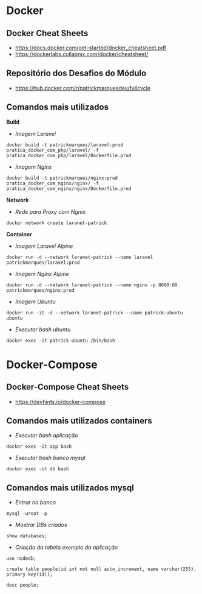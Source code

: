# Docker

## Docker Cheat Sheets

- https://docs.docker.com/get-started/docker_cheatsheet.pdf
- https://dockerlabs.collabnix.com/docker/cheatsheet/

## Repositório dos Desafios do Módulo

- https://hub.docker.com/r/patrickmarquesdev/fullcycle

## Comandos mais utilizados

**Build**

- *Imagem Laravel*

```docker build -t patrickmarques/laravel:prod pratica_docker_com_php/laravel/ -f pratica_docker_com_php/laravel/Dockerfile.prod```

- *Imagem Nginx*

```docker build -t patrickmarques/nginx:prod pratica_docker_com_nginx/nginx/ -f pratica_docker_com_nginx/nginx/Dockerfile.prod```

**Network**

- *Rede para Proxy com Ngnix*

```docker network create laranet-patrick```

**Container**

- *Imagem Laravel Alpine*

```docker run -d --network laranet-patrick --name laravel patrickmarques/laravel:prod```

- *Imagem Nginx Alpine*

```docker run -d --network laranet-patrick --name nginx -p 8080:80 patrickmarques/nginx:prod```

- *Imagem Ubuntu*

```docker run -it -d --network laranet-patrick --name patrick-ubuntu ubuntu```

- *Executar bash ubuntu*

```docker exec -it patrick-ubuntu /bin/bash```

# Docker-Compose

## Docker-Compose Cheat Sheets

- https://devhints.io/docker-compose

## Comandos mais utilizados containers

- *Executar bash aplicação*

```docker exec -it app bash```

- *Executar bash banco mysql*

```docker exec -it db bash```

## Comandos mais utilizados mysql

- *Entrar no banco*

```mysql -uroot -p```

- *Mostrar DBs criados*

```show databases;```

- *Criação da tabela exemplo da aplicação*

```use nodedb;```

```create table people(id int not null auto_increment, name varchar(255), primary key(id));```

```desc people;```